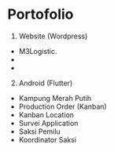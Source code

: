 # Portofolio

1. Website (Wordpress)
  * M3Logistic. 
  *  
  *  

2. Android (Flutter)
  * Kampung Merah Putih
  * Production Order (Kanban)
  * Kanban Location
  * Survei Application
  * Saksi Pemilu
  * Koordinator Saksi
  

